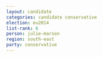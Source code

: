 ```yaml
---
layout: candidate
categories: candidate conservative
election: eu2014
list-rank: 6
person: julie-marson
region: south-east
party: conservative
---
```

